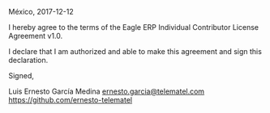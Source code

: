 México, 2017-12-12

I hereby agree to the terms of the Eagle ERP Individual Contributor License
Agreement v1.0.

I declare that I am authorized and able to make this agreement and sign this
declaration.

Signed,

Luis Ernesto García Medina ernesto.garcia@telematel.com https://github.com/ernesto-telematel